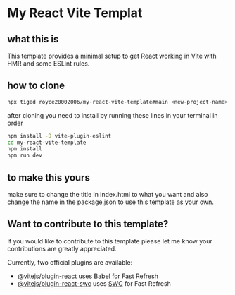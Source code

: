 # My React Vite Templat

## what this is
This template provides a minimal setup to get React working in Vite with HMR and some ESLint rules.

## how to clone
```sh
npx tiged royce20002006/my-react-vite-template#main <new-project-name>
```
after cloning you need to install by running these lines in your terminal in order 
```sh
npm install -D vite-plugin-eslint
cd my-react-vite-template
npm install
npm run dev
```

## to make this yours
make sure to change the title in index.html to what you want and also change the name in the package.json to use this template as your own.

## Want to contribute to this template?
If you would like to contribute to this template please let me know your contributions are greatly appreciated.


Currently, two official plugins are available:

- [@vitejs/plugin-react](https://github.com/vitejs/vite-plugin-react/blob/main/packages/plugin-react/README.md) uses [Babel](https://babeljs.io/) for Fast Refresh
- [@vitejs/plugin-react-swc](https://github.com/vitejs/vite-plugin-react-swc) uses [SWC](https://swc.rs/) for Fast Refresh
